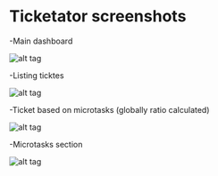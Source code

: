 # Ticketator screenshots


-Main dashboard

![alt tag](https://dl.dropboxusercontent.com/u/13983419/ticketator/dashbaord.png)


-Listing ticktes

![alt tag](https://dl.dropboxusercontent.com/u/13983419/ticketator/ticktets.png)


-Ticket based on microtasks (globally ratio calculated)


![alt tag](https://dl.dropboxusercontent.com/u/13983419/ticketator/microtask_task.png)


-Microtasks section

![alt tag](https://dl.dropboxusercontent.com/u/13983419/ticketator/microtasks.png)

